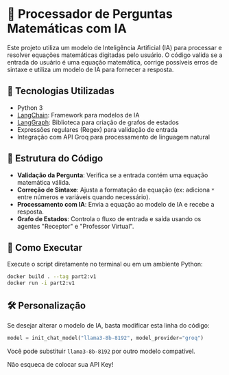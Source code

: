 # 🚀 Processador de Perguntas Matemáticas com IA

Este projeto utiliza um modelo de Inteligência Artificial (IA) para processar e resolver equações matemáticas digitadas pelo usuário. O código valida se a entrada do usuário é uma equação matemática, corrige possíveis erros de sintaxe e utiliza um modelo de IA para fornecer a resposta.

## 📌 Tecnologias Utilizadas
- Python 3
- [LangChain](https://python.langchain.com/): Framework para modelos de IA
- [LangGraph](https://github.com/langchain-ai/langgraph): Biblioteca para criação de grafos de estados
- Expressões regulares (Regex) para validação de entrada
- Integração com API Groq para processamento de linguagem natural

## 📂 Estrutura do Código
- **Validação da Pergunta**: Verifica se a entrada contém uma equação matemática válida.
- **Correção de Sintaxe**: Ajusta a formatação da equação (ex: adiciona `*` entre números e variáveis quando necessário).
- **Processamento com IA**: Envia a equação ao modelo de IA e recebe a resposta.
- **Grafo de Estados**: Controla o fluxo de entrada e saída usando os agentes "Receptor" e "Professor Virtual".

## 🚀 Como Executar 

Execute o script diretamente no terminal ou em um ambiente Python:
```sh
docker build . --tag part2:v1
docker run -i part2:v1
```

## 🛠️ Personalização
Se desejar alterar o modelo de IA, basta modificar esta linha do código:
```python
model = init_chat_model("llama3-8b-8192", model_provider="groq")
```
Você pode substituir `llama3-8b-8192` por outro modelo compatível.

Não esqueca de colocar sua API Key!



